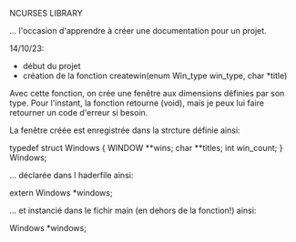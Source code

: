 NCURSES LIBRARY

... l'occasion d'apprendre à créer une documentation pour un projet.

14/10/23:
- début du projet
- création de la fonction createwin(enum Win_type win_type, char *title)

Avec cette fonction, on crée une fenêtre aux dimensions définies par son type.
Pour l'instant, la fonction retourne (void), mais je peux lui faire retourner un code d'erreur si besoin.

La fenêtre créée est enregistrée dans la strcture définie ainsi:

typedef struct Windows {
	WINDOW	**wins;
	char	**titles;
	int		win_count;
} Windows;


... déclarée dans l haderfile ainsi:

extern	Windows *windows;
 

... et instancié dans le fichir main (en dehors de la fonction!) ainsi:

Windows *windows;
